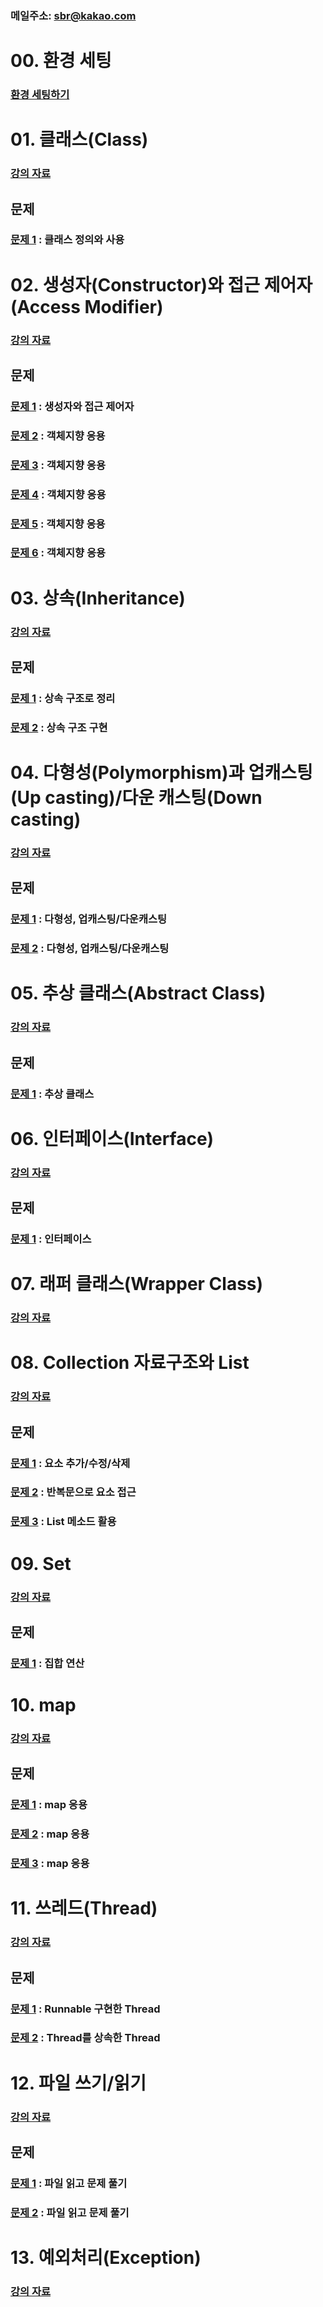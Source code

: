 ### 메일주소: sbr@kakao.com

# 00. 환경 세팅
### [환경 세팅하기](00_setting/README.md)

# 01. 클래스(Class)

### [강의 자료](01_class/README.md)
  
## 문제
### [문제 1](01_class/quiz01/README.md) : 클래스 정의와 사용  
  
# 02. 생성자(Constructor)와 접근 제어자(Access Modifier)

### [강의 자료](02_constructor/README.md)

## 문제
### [문제 1](02_constructor/quiz01/README.md) : 생성자와 접근 제어자
### [문제 2](02_constructor/quiz02/README.md) : 객체지향 응용
### [문제 3](02_constructor/quiz03/README.md) : 객체지향 응용
### [문제 4](02_constructor/quiz04/README.md) : 객체지향 응용
### [문제 5](02_constructor/quiz05/README.md) : 객체지향 응용
### [문제 6](02_constructor/quiz06/README.md) : 객체지향 응용

# 03. 상속(Inheritance)

### [강의 자료](03_inheritance/README.md)

## 문제
### [문제 1](03_inheritance/quiz01/README.md) : 상속 구조로 정리
### [문제 2](03_inheritance/quiz02/README.md) : 상속 구조 구현

# 04. 다형성(Polymorphism)과 업캐스팅(Up casting)/다운 캐스팅(Down casting)

### [강의 자료](04_polymorphism/README.md)

## 문제
### [문제 1](04_polymorphism/quiz01/README.md) : 다형성, 업캐스팅/다운캐스팅
### [문제 2](04_polymorphism/quiz02/README.md) : 다형성, 업캐스팅/다운캐스팅

# 05. 추상 클래스(Abstract Class)

### [강의 자료](05_abstract_class/README.md)

## 문제
### [문제 1](05_abstract_class/quiz01/README.md) : 추상 클래스

# 06. 인터페이스(Interface)

### [강의 자료](06_interface/README.md)

## 문제
### [문제 1](06_interface/quiz01/README.md) : 인터페이스

# 07. 래퍼 클래스(Wrapper Class)

### [강의 자료](07_wrapper_class/README.md)

# 08. Collection 자료구조와 List

### [강의 자료](08_collection_list/README.md)

## 문제
### [문제 1](08_collection_list/quiz01/README.md) : 요소 추가/수정/삭제
### [문제 2](08_collection_list/quiz02/README.md) : 반복문으로 요소 접근
### [문제 3](08_collection_list/quiz03/README.md) : List 메소드 활용

# 09. Set

### [강의 자료](09_set/README.md)

## 문제
### [문제 1](09_set/quiz01/README.md) : 집합 연산

# 10. map

### [강의 자료](10_map/README.md)

## 문제
### [문제 1](10_map/quiz01/README.md) : map 응용
### [문제 2](10_map/quiz02/README.md) : map 응용
### [문제 3](10_map/quiz03/README.md) : map 응용

# 11. 쓰레드(Thread)

### [강의 자료](11_thread/README.md)

## 문제
### [문제 1](11_thread/quiz01/README.md) : Runnable 구현한 Thread
### [문제 2](11_thread/quiz02/README.md) : Thread를 상속한 Thread

# 12. 파일 쓰기/읽기

### [강의 자료](12_fileio/README.md)

## 문제
### [문제 1](12_fileio/quiz01/README.md) : 파일 읽고 문제 풀기
### [문제 2](12_fileio/quiz02/README.md) : 파일 읽고 문제 풀기

# 13. 예외처리(Exception)

### [강의 자료](13_exception/README.md)
